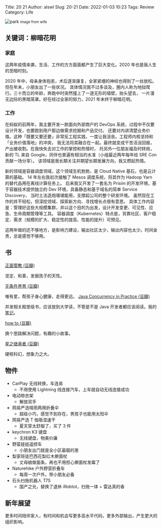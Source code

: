 Title: 20 21
Author: alswl
Slug: 20-21
Date: 2022-01-03 10:23
Tags: Review
Category: Life


![park](https://4ocf5n.dijingchao.com/upload_dropbox/202201/park.jpg)
<small>image from wife</small>

## 关键词：柳暗花明

### 家庭

这两年疫情来袭，生活、工作的方方面面都产生了巨大变化。2020 年也是我人生的至暗时刻。

<!-- more -->

2020 年中，母亲身体抱恙，术后逐渐康复，全家紧绷的神经也得到了一丝放松。但在年末，小朋友出了一些状况。
具体情况我不过多谈及，圈内人称为地狱爬行。三十而立的年龄，奔跑中时突然撞上了一道无形的墙壁，抬头望去，
一片漫无边际的黑暗笼罩。好在经过全家的努力，2021 年末终于柳暗花明。

### 工作

在蚂蚁的前两年，我主要开发一款面向外部商户的 DevOps 系统，过程中不仅要设计开发，也要跑到用户那边做需求挖掘和产品交付。
还要对内讲清楚业务价值。这种「既要又要还要」非常反工程实践，一度让我沮丧。工程师内核坚持和「业务价值落地」的冲突，
我无法将其融合在一起。最终就变成干苦活没回报，产出被收割。在我快失去对工作的掌控和热情时，
托另外一位朋友福及时转岗，新的 TL 来自 Google，同伴也普遍有相当的水准（小组最近两年每年给 SRE Con 贡献一场分享）。
该领域是我长期关注并期望长期发展方向，我又燃起热情。

新的领域是容器调度领域，这个领域生机勃勃，是 Cloud Native 基石，也是云计算的基础。
14 年左右我初次接触了 Mesos 调度系统，将其作为 Hadoop Yarn 的替代品用在离线计算任务上。
后来我又开发了一套名为 Prisim 的开发环境，基于容器技术提供独立的 Dev 环境，具备静态和基于域名的简单 Service Discovery，
当时土法造炮堪堪能用，支撑起公司的整个研发环境。
虽然现在工作的并不轻松，但深挖领域、探索新方向、寻找增长点很有意思。
具体工作内容是：管理好这些大规模集群，并以这个目的为出发，设计开发变更、可见性、应急、生命周期管理等工具。
容器调度（Kubernetes）特点是，背靠社区、客户稳定、需求（规模的扩大、稳定性的提高、性能的提升）可预见。

这两年做的还不够地方，是影响力建设，输出社区太少，输出内容也太少。时间金贵，总是感觉不够用。

## 书

[正面管教 (豆瓣)](https://book.douban.com/subject/3420606/)

坚定、和善，发掘孩子的天性。

[无条件养育 (豆瓣)](https://book.douban.com/subject/10773248/)

唯有爱，帮孩子身心健康，走得更远。
[Java Concurrency in Practice (豆瓣)](https://book.douban.com/subject/1888733/)

并发相关殿堂级书，应该放到大学读，不管是不是 Java 开发者都应该阅读。我的[笔记](https://book.douban.com/review/14121470/)。

[how to (豆瓣)](https://book.douban.com/subject/35048568/)

换个思路解决问题，有趣的小故事。

[星之继承者 (豆瓣)](https://book.douban.com/subject/35271451/)

硬核科幻，想象力之大。


## 物件

-   CarPlay 无线转换，车连易
    -   不用使用 Lightning 线连接汽车，上车就自动无线连接成功
-   电动晾衣架
    -   解放双手
-   网易严选晴雨两用折叠伞
    -   超级小巧，感觉不到存在，男孩子也能用太阳伞
-   网易严选 T 恤吸湿速干
    -   夏天穿太舒服了，买了 3 件
-   keychron K3 键盘
    -   无线键盘，物美价廉
-   野蛮娃娃遥控车
    -   小朋友出门就是全小区最靓的崽
-   梨家班徒巴西花梨红木擀面杖
    -   丈母娘做面条，再也不用担心擀面杖发霉了
-   Naturehike 户外野营折叠车
    -   每周一次户外，带小朋友必备
-   石头扫拖机器人 T7S
    -   国产之光，替换了退休 iRobtot，扫拖一体 + 雷达真的香

## 新年展望

更多时间陪伴家人，有时间和机会写更多高水平代码，更多外部输出，产生更大的组织影响。
